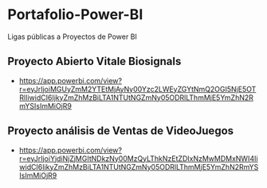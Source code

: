 # Portafolio-Power-BI
Ligas públicas a Proyectos de Power BI 


## Proyecto Abierto Vitale Biosignals
* https://app.powerbi.com/view?r=eyJrIjoiMGUyZmM2YTEtMjAyNy00Yzc2LWEyZGYtNmQ2OGI5NjE5OTRlIiwidCI6IjkyZmZhMzBiLTA1NTUtNGZmNy05ODRlLThmMjE5YmZhN2RmYSIsImMiOjR9

## Proyecto análisis de Ventas de VideoJuegos
*  https://app.powerbi.com/view?r=eyJrIjoiYjdiNjZjMGItNDkzNy00MzQyLThkNzEtZDIxNzMwMDMxNWI4IiwidCI6IjkyZmZhMzBiLTA1NTUtNGZmNy05ODRlLThmMjE5YmZhN2RmYSIsImMiOjR9
